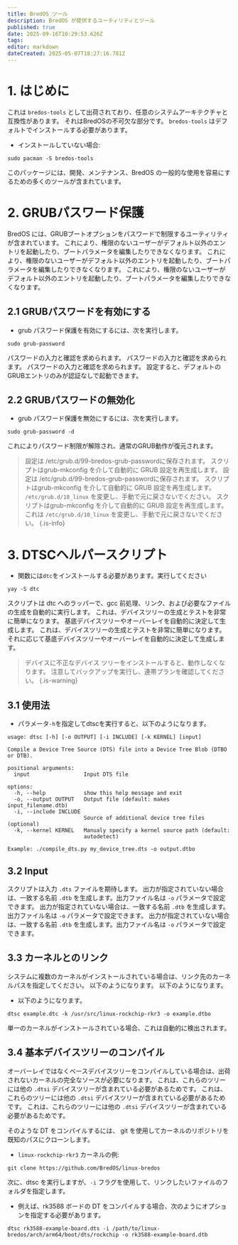 ```yaml
---
title: BredOS ツール
description: BredOS が提供するユーティリティとツール
published: true
date: 2025-09-16T10:29:53.626Z
tags:
editor: markdown
dateCreated: 2025-05-07T18:27:16.781Z
---
```


# 1. はじめに

これは `bredos-tools` として出荷されており、任意のシステムアーキテクチャと互換性があります。
それはBredOSの不可欠な部分です。 `bredos-tools` はデフォルトでインストールする必要があります。

- インストールしていない場合:

```
sudo pacman -S bredos-tools
```

このパッケージには、開発、メンテナンス、BredOS の一般的な使用を容易にするための多くのツールが含まれています。

# 2. GRUBパスワード保護

BredOS には、GRUBブートオプションをパスワードで制限するユーティリティが含まれています。
これにより、権限のないユーザーがデフォルト以外のエントリを起動したり、ブートパラメータを編集したりできなくなります。
これにより、権限のないユーザーがデフォルト以外のエントリを起動したり、ブートパラメータを編集したりできなくなります。
これにより、権限のないユーザーがデフォルト以外のエントリを起動したり、ブートパラメータを編集したりできなくなります。

## 2.1 GRUBパスワードを有効にする

- grub パスワード保護を有効にするには、次を実行します。

```
sudo grub-password
```

パスワードの入力と確認を求められます。
パスワードの入力と確認を求められます。
パスワードの入力と確認を求められます。
設定すると、デフォルトのGRUBエントリのみが認証なしで起動できます。

## 2.2 GRUBパスワードの無効化

- grub パスワード保護を無効にするには、次を実行します。

```
sudo grub-password -d
```

これによりパスワード制限が解除され、通常のGRUB動作が復元されます。

> 設定は /etc/grub.d/99-bredos-grub-passwordに保存されます。
> スクリプトはgrub-mkconfig を介して自動的に GRUB 設定を再生成します。
> 設定は /etc/grub.d/99-bredos-grub-passwordに保存されます。
> スクリプトはgrub-mkconfig を介して自動的に GRUB 設定を再生成します。
> `/etc/grub.d/10_linux` を変更し、手動で元に戻さないでください。
> スクリプトはgrub-mkconfig を介して自動的に GRUB 設定を再生成します。
> これは `/etc/grub.d/10_linux` を変更し、手動で元に戻さないでください。
> {.is-info}

# 3. DTSCヘルパースクリプト

- 関数には`dtc`をインストールする必要があります。実行してください

```
yay -S dtc
```

スクリプトは dtc へのラッパーで、gcc 前処理、リンク、および必要なファイルの生成を自動的に実行します。
これは、デバイスツリーの生成とテストを非常に簡単になります。
基底デバイスツリーやオーバーレイを自動的に決定して生成します。
これは、デバイスツリーの生成とテストを非常に簡単になります。
それに応じて基底デバイスツリーやオーバーレイを自動的に決定して生成します。

> デバイスに不正なデバイス ツリーをインストールすると、動作しなくなります。
> 注意してバックアップを実行し、連帯プランを確認してください。
> {.is-warning}

## 3.1 使用法

- パラメータ`-h`を指定してdtscを実行すると、以下のようになります。

```
usage: dtsc [-h] [-o OUTPUT] [-i INCLUDE] [-k KERNEL] [input]

Compile a Device Tree Source (DTS) file into a Device Tree Blob (DTBO or DTB).

positional arguments:
  input                 Input DTS file

options:
  -h, --help            show this help message and exit
  -o, --output OUTPUT   Output file (default: makes input_filename.dtb)
  -i, --include INCLUDE
                        Source of additional device tree files (optional)
  -k, --kernel KERNEL   Manualy specify a kernel source path (default:
                        autodetect)

Example: ./compile_dts.py my_device_tree.dts -o output.dtbo
```

## 3.2 Input

スクリプトは入力 `.dts` ファイルを期待します。 出力が指定されていない場合は、一致する名前 `.dtb`
を生成します。出力ファイル名は `-o` パラメータで設定できます。 出力が指定されていない場合は、一致する名前 `.dtb`
を生成します。出力ファイル名は `-o` パラメータで設定できます。 出力が指定されていない場合は、一致する名前 `.dtb`
を生成します。出力ファイル名は `-o` パラメータで設定できます。

## 3.3 カーネルとのリンク

システムに複数のカーネルがインストールされている場合は、リンク先のカーネルパスを指定してください。
以下のようになります。
以下のようになります。

- 以下のようになります。

```
dtsc example.dtc -k /usr/src/linux-rockchip-rkr3 -o example.dtbo
```

単一のカーネルがインストールされている場合、これは自動的に検出されます。

## 3.4 基本デバイスツリーのコンパイル

オーバーレイではなくベースデバイスツリーをコンパイルしている場合は、出荷されないカーネルの完全なソースが必要になります。
これは、これらのツリーには他の `.dtsi` デバイスツリーが含まれている必要があるためです。
これは、これらのツリーには他の `.dtsi` デバイスツリーが含まれている必要があるためです。
これは、これらのツリーには他の `.dtsi` デバイスツリーが含まれている必要があるためです。

そのような DT をコンパイルするには、 git を使用してカーネルのリポジトリを既知のパスにクローンします。

- `linux-rockchip-rkr3` カーネルの例:

```
git clone https://github.com/BredOS/linux-bredos
```

次に、dtsc を実行しますが、`-i` フラグを使用して、リンクしたいファイルのフォルダを指定します。

- 例えば、rk3588 ボードの DT をコンパイルする場合、次のようにオプションを指定する必要があります。

```
dtsc rk3588-example-board.dts -i /path/to/linux-bredos/arch/arm64/boot/dts/rockchip -o rk3588-example-board.dtb
```